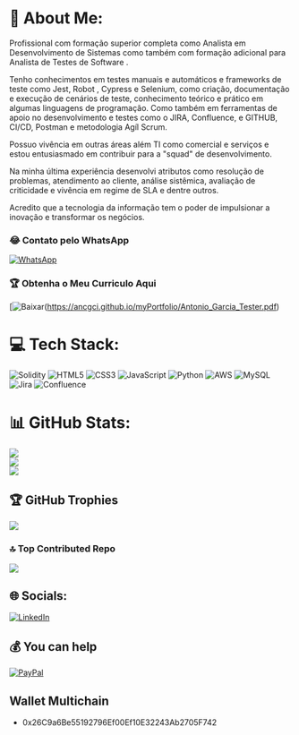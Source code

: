 # 💫 About Me:
Profissional com formação superior completa como Analista em Desenvolvimento de Sistemas como também com formação adicional para Analista de Testes de Software .

Tenho conhecimentos em testes manuais e automáticos e frameworks de teste como Jest, Robot , Cypress e Selenium, como criação, documentação e execução de cenários de teste, conhecimento teórico e prático em algumas linguagens de programação. Como também em ferramentas de apoio no desenvolvimento e testes como o JIRA, Confluence, e GITHUB, CI/CD, Postman e metodologia Agíl Scrum.

Possuo vivência em outras áreas além TI como comercial e serviços e estou entusiasmado em contribuir para a "squad" de desenvolvimento.

Na minha última experiência desenvolvi atributos como resolução de problemas, atendimento ao cliente, análise sistêmica, avaliação de criticidade e vivência em regime de SLA e dentre outros. 

Acredito que a tecnologia da informação tem o poder de impulsionar a inovação e transformar os negócios.

### 😂 Contato pelo WhatsApp
<a href="https://wa.me/5527981702061?text=Olá,%20como%20posso%20te%20ajudar?">
<img src="https://img.shields.io/badge/WhatsApp-%2325D366?style=for-the-badge&logo=whatsapp&logoColor=white" alt="WhatsApp">
</a>

### 🏆 Obtenha o Meu Curriculo Aqui

[![Baixar](https://img.shields.io/badge/Baixar-style=plastic&logo=github&color=blue&height=20)(https://ancgci.github.io/myPortfolio/Antonio_Garcia_Tester.pdf)

# 💻 Tech Stack:
![Solidity](https://img.shields.io/badge/Solidity-%23363636.svg?style=for-the-badge&logo=solidity&logoColor=white) ![HTML5](https://img.shields.io/badge/html5-%23E34F26.svg?style=for-the-badge&logo=html5&logoColor=white) ![CSS3](https://img.shields.io/badge/css3-%231572B6.svg?style=for-the-badge&logo=css3&logoColor=white) ![JavaScript](https://img.shields.io/badge/javascript-%23323330.svg?style=for-the-badge&logo=javascript&logoColor=%23F7DF1E) ![Python](https://img.shields.io/badge/python-3670A0?style=for-the-badge&logo=python&logoColor=ffdd54) ![AWS](https://img.shields.io/badge/AWS-%23FF9900.svg?style=for-the-badge&logo=amazon-aws&logoColor=white) ![MySQL](https://img.shields.io/badge/mysql-%2300f.svg?style=for-the-badge&logo=mysql&logoColor=white) ![Jira](https://img.shields.io/badge/jira-%230A0FFF.svg?style=for-the-badge&logo=jira&logoColor=white) ![Confluence](https://img.shields.io/badge/confluence-%23172BF4.svg?style=for-the-badge&logo=confluence&logoColor=white)
# 📊 GitHub Stats:
![](https://github-readme-stats.vercel.app/api?username=ancgci&theme=yeblu&hide_border=false&include_all_commits=false&count_private=false)<br/>
![](https://github-readme-streak-stats.herokuapp.com/?user=ancgci&theme=yeblu&hide_border=false)<br/>
![](https://github-readme-stats.vercel.app/api/top-langs/?username=ancgci&theme=yeblu&hide_border=false&include_all_commits=false&count_private=false&layout=compact)

## 🏆 GitHub Trophies
![](https://github-profile-trophy.vercel.app/?username=ancgci&theme=discord&no-frame=false&no-bg=false&margin-w=4)

### 🔝 Top Contributed Repo
![](https://github-contributor-stats.vercel.app/api?username=ancgci&limit=5&theme=gruvbox&combine_all_yearly_contributions=true)

## 🌐 Socials:
[![LinkedIn](https://img.shields.io/badge/LinkedIn-%230077B5.svg?logo=linkedin&logoColor=white)](https://linkedin.com/in/antoniogarcias) 

## 💰 You can help
[![PayPal](https://img.shields.io/badge/PayPal-00457C?style=for-the-badge&logo=paypal&logoColor=white)](https://paypal.me/sr.antoniocarlos@gmail.com) 

## Wallet Multichain   
-  0x26C9a6Be55192796Ef00Ef10E32243Ab2705F742

  
<!-- Proudly created with GPRM ( https://gprm.itsvg.in ) -->
